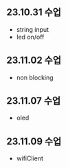 ## 23.10.31 수업

- string input
- led on/off

## 23.11.02 수업

- non blocking

## 23.11.07 수업

- oled

## 23.11.09 수업

- wifiClient
